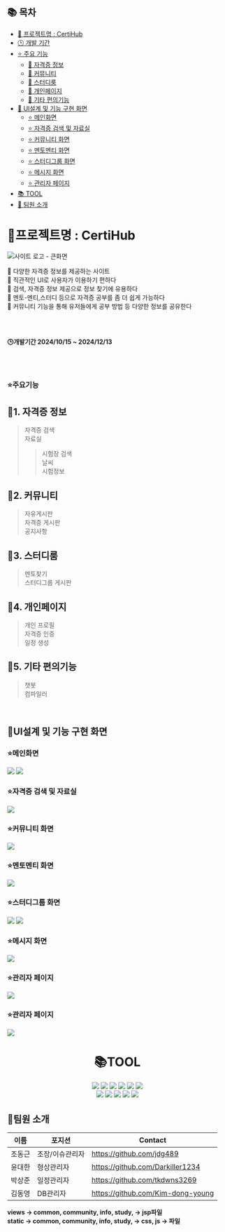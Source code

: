 ## 📚 목차
- [🚀 프로젝트명 : CertiHub](#프로젝트명--certihub)
- [🕒 개발 기간](#개발기간-20241015--20241213)
- [⭐ 주요 기능](#주요기능)
  - [🔸 자격증 정보](#1-자격증-정보)
  - [🔸 커뮤니티](#2-커뮤니티)
  - [🔸 스터디룸](#3-스터디룸)
  - [🔸 개인페이지](#4-개인페이지)
  - [🔸 기타 편의기능](#5-기타-편의기능)
- [🎯 UI설계 및 기능 구현 화면](#ui설계-및-기능-구현-화면)
  - [⭐ 메인화면](#메인화면)
  - [⭐ 자격증 검색 및 자료실](#자격증-검색-및-자료실)
  - [⭐ 커뮤니티 화면](#커뮤니티-화면)
  - [⭐ 멘토멘티 화면](#멘토멘티-화면)
  - [⭐ 스터디그룹 화면](#스터디그룹-화면)
  - [⭐ 메시지 화면](#메시지-화면)
  - [⭐ 관리자 페이지](#관리자-페이지)
- [📚 TOOL](#tool)
- [👥 팀원 소개](#팀원-소개)

# 🚀프로젝트명 : CertiHub
![사이트 로고 - 큰화면](https://github.com/user-attachments/assets/91fdd678-fcb0-4dfd-8c36-026f9b2a43ee)

<div style="margin-bottom:30px;">
📌 다양한 자격증 정보를 제공하는 사이트 <br>
📌 직관적인 UI로 사용자가 이용하기 편하다 <br>
📌 검색, 자격증 정보 제공으로 정보 찾기에 유용하다 <br>
📌 멘토-멘티,스터디 등으로 자격증 공부를 좀 더 쉽게 가능하다 <br>
📌 커뮤니티 기능을 통해 유저들에게 공부 방법 등 다양한 정보를 공유한다 <br>
</div>

<br>

**🕒개발기간 2024/10/15 ~ 2024/12/13**

<br><br>

### ⭐주요기능
## 🔸1. 자격증 정보
> 자격증 검색 <br>
> 자료실
> > 시험장 검색 <br>
> > 날씨 <br>
> > 시험정보
## 🔸2. 커뮤니티
> 자유게시판 <br>
> 자격증 게시판 <br>
> 공지사항
## 🔸3. 스터디룸
> 멘토찾기 <br>
> 스터디그룹 게시판
## 🔸4. 개인페이지
>개인 프로필 <br>
>자격증 인증 <br>
>일정 생성
## 🔸5. 기타 편의기능
> 챗봇 <br>
> 컴파일러

<br>

## 🎯UI설계 및 기능 구현 화면 <br>

### ⭐메인화면
<img src="https://github.com/user-attachments/assets/715e2a2d-68f2-454b-80f9-959ab7ac54de"/>
<img src="https://github.com/user-attachments/assets/70035eba-e764-485e-a619-b236530e415e"/>



### ⭐자격증 검색 및 자료실
<img src="https://github.com/user-attachments/assets/45a75600-a9ab-4c67-9e56-dd968ef8dc56"/>
<br>

### ⭐커뮤니티 화면
<img src="https://github.com/user-attachments/assets/eac0a79b-e280-43f4-8da1-a9e268ae7f35"/>
<br>

### ⭐멘토멘티 화면
<img src="https://github.com/user-attachments/assets/5968d79a-d0b8-4064-a87f-1b839bdcd0ae"/>
<br>

### ⭐스터디그룹 화면
<img src="https://github.com/user-attachments/assets/c2d4aea4-c63e-4e47-9b2d-b3ffacde3ac1"/>
<img src="https://github.com/user-attachments/assets/53c1e1d2-bf94-47c6-8cf8-efa93439fb57"/>
<br>

### ⭐메시지 화면
<img src="https://github.com/user-attachments/assets/8b7d053c-4578-4cac-923d-cee4ee02ae41"/>
<br>

### ⭐관리자 페이지
<img src="https://github.com/user-attachments/assets/5a188612-36ab-4be0-ab85-471e633c307e"/>
<br>

### ⭐관리자 페이지
<img src="https://github.com/user-attachments/assets/05813276-7ff1-41ba-b976-e7fdbf8e238b"/>
<br>

<div align=center><h1>📚TOOL </h1></div>

<div align=center> 
  <img src="https://img.shields.io/badge/java-007396?style=for-the-badge&logo=java&logoColor=white"> 
  <img src="https://img.shields.io/badge/html5-E34F26?style=for-the-badge&logo=html5&logoColor=white"> 
  <img src="https://img.shields.io/badge/css-1572B6?style=for-the-badge&logo=css3&logoColor=white"> 
  <img src="https://img.shields.io/badge/javascript-F7DF1E?style=for-the-badge&logo=javascript&logoColor=black"> 
  <img src="https://img.shields.io/badge/jquery-0769AD?style=for-the-badge&logo=jquery&logoColor=white">
  <img src="https://img.shields.io/badge/oracle-F80000?style=for-the-badge&logo=oracle&logoColor=white"> 
  <br>
  
  <img src="https://img.shields.io/badge/node.js-339933?style=for-the-badge&logo=Node.js&logoColor=white">
  <img src="https://img.shields.io/badge/spring-6DB33F?style=for-the-badge&logo=spring&logoColor=white"> 
  <img src="https://img.shields.io/badge/bootstrap-7952B3?style=for-the-badge&logo=bootstrap&logoColor=white">
  <img src="https://img.shields.io/badge/github-181717?style=for-the-badge&logo=github&logoColor=white">
  <img src="https://img.shields.io/badge/git-F05032?style=for-the-badge&logo=git&logoColor=white">
  <br>
</div>

## 👥팀원 소개

| 이름 | 포지션 | Contact |
| --- | --- | --- |
| 조동근 | 조장/이슈관리자 | https://github.com/jdg489 |
| 윤대한 | 형상관리자 | https://github.com/Darkiller1234 |
| 박상준 | 일정관리자 | https://github.com/tkdwns3269 |
| 김동영 | DB관리자 | https://github.com/Kim-dong-young |

**views -> common, community, info, study, -> jsp파일** <br> 
**static -> common, community, info, study, -> css, js -> 파일**
